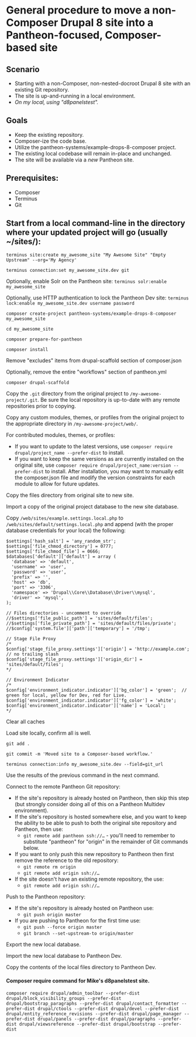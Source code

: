 # General procedure to move a non-Composer Drupal 8 site into a Pantheon-focused, Composer-based site

## Scenario

*  Starting with a non-Composer, non-nested-docroot Drupal 8 site with an existing Git repository.  
*  The site is up-and-running in a local environment.  
*  _On my local, using "d8panelstest"._  

## Goals

*  Keep the existing repository.  
*  Composer-ize the code base.  
*  Utilize the pantheon-systems/example-drops-8-composer project.  
*  The existing local codebase will remain in-place and unchanged.  
*  The site will be available via a *new* Pantheon site.  

## Prerequisites: 
  *  Composer  
  *  Terminus  
  *  Git 
  
## Start from a local command-line in the directory where your updated project will go (usually ~/sites/):

`terminus site:create my_awesome_site "My Awesome Site" "Empty Upstream" --org='My Agency'`
 
`terminus connection:set my_awesome_site.dev git`

Optionally, enable Solr on the Pantheon site: `terminus solr:enable my_awesome_site`

Optionally, use HTTP authentication to lock the Pantheon Dev site: `terminus lock:enable my_awesome_site.dev username password`
 
`composer create-project pantheon-systems/example-drops-8-composer my_awesome_site`
 
`cd my_awesome_site`
 
`composer prepare-for-pantheon`
 
`composer install`
 
Remove "excludes" items from drupal-scaffold section of composer.json

Optionally, remove the entire "workflows" section of pantheon.yml
 
`composer drupal-scaffold`

Copy the `.git` directory from the original project to `/my-awesome-project/.git`. Be sure the local repository is up-to-date with any remote repositories prior to copying.

Copy any custom modules, themes, or profiles from the original project to the appropriate directory in `/my-awesome-project/web/`.

For contributed modules, themes, or profiles:

*  If you want to update to the latest versions, use `composer require drupal/project_name --prefer-dist` to install.  
*  If you want to keep the same versions as are currently installed on the original site, use `composer require drupal/project_name:version --prefer-dist` to install. After installation, you may want to manually edit the composer.json file and modify the version constraints for each module to allow for future updates.

Copy the files directory from original site to new site.  

Import a copy of the original project database to the new site database.

Copy `/web/sites/example.settings.local.php` to `/web/sites/default/settings.local.php` and append (with the proper database credentials for your local) the following:
 
```$config_directories['sync'] = '../config';
$settings['hash_salt'] = 'any_random_str';
$settings['file_chmod_directory'] = 0777;
$settings['file_chmod_file'] = 0666;
$databases['default']['default'] = array (
  'database' => 'default',
  'username' => 'user',
  'password' => 'user',
  'prefix' => '',
  'host' => 'db',
  'port' => '3306',
  'namespace' => 'Drupal\\Core\\Database\\Driver\\mysql',
  'driver' => 'mysql',
);

// Files directories - uncomment to override
//$settings['file_public_path'] = 'sites/default/files';
//$settings['file_private_path'] = 'sites/default/files/private';
//$config['system.file']['path']['temporary'] = '/tmp';

// Stage File Proxy
/*
$config['stage_file_proxy.settings']['origin'] = 'http://example.com'; // no trailing slash
$config['stage_file_proxy.settings']['origin_dir'] = 'sites/default/files';
*/

// Environment Indicator
/*
$config['environment_indicator.indicator']['bg_color'] = 'green';  // green for local, yellow for Dev, red for Live.
$config['environment_indicator.indicator']['fg_color'] = 'white';
$config['environment_indicator.indicator']['name'] = 'Local';
*/
```

Clear all caches

Load site locally, confirm all is well. 

`git add .`

`git commit -m 'Moved site to a Composer-based workflow.'`

`terminus connection:info my_awesome_site.dev --field=git_url`

Use the results of the previous command in the next command.

Connect to the remote Pantheon Git repository:

*  If the site's repository is already hosted on Pantheon, then skip this step (but strongly consider doing all of this on a Pantheon Multidev environment).  
*  If the site's repository is hosted somewhere else, and you want to keep the ability to be able to push to both the original site repository and Pantheon, then use:
   *  `git remote add pantheon ssh://…` - you'll need to remember to substitute "pantheon" for "origin" in the remainder of Git commands below.  
*  If you want to only push this new repository to Pantheon then first remove the reference to the old repository:
   *  `git remote rm origin`  
   *  `git remote add origin ssh://…`  
*  If the site doesn't have an existing remote repository, the use:  
   *  `git remote add origin ssh://…`  

Push to the Pantheon repository:  

*  If the site's repository is already hosted on Pantheon use:  
   *  `git push origin master`  
*  If you are pushing to Pantheon for the first time use:  
   *  `git push --force origin master`  
   *  `git branch --set-upstream-to origin/master`  

Export the new local database. 

Import the new local database to Pantheon Dev. 

Copy the contents of the local files directory to Pantheon Dev.



#### Composer require command for Mike's d8panelstest site.
`composer require drupal/admin_toolbar --prefer-dist drupal/block_visibility_groups --prefer-dist drupal/bootstrap_paragraphs --prefer-dist drupal/contact_formatter --prefer-dist drupal/ctools --prefer-dist drupal/devel --prefer-dist drupal/entity_reference_revisions --prefer-dist drupal/page_manager --prefer-dist drupal/panels --prefer-dist drupal/paragraphs --prefer-dist drupal/viewsreference --prefer-dist drupal/bootstrap --prefer-dist`
